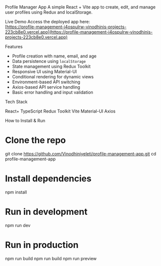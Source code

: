 Profile Manager App
A simple React + Vite app to create, edit, and manage user profiles using Redux and localStorage.


Live Demo
Access the deployed app here:  
[https://profile-management-i4ospulrw-vinodhinis-projects-223cb8e0.vercel.app](https://profile-management-i4ospulrw-vinodhinis-projects-223cb8e0.vercel.app)

 Features
- Profile creation with name, email, and age  
- Data persistence using `localStorage`  
- State management using Redux Toolkit  
- Responsive UI using Material-UI  
- Conditional rendering for dynamic views  
- Environment-based API switching  
- Axios-based API service handling  
- Basic error handling and input validation

 Tech Stack

 React+ TypeScript
 Redux Toolkit
 Vite
 Material-UI
 Axios



 How to Install & Run

# Clone the repo
git clone https://github.com/Vinodhiniyeleti/profile-management-app.git
cd profile-management-app


# Install dependencies
npm install

# Run in development
npm run dev

# Run in production
npm run build
npm run build
npm run preview
